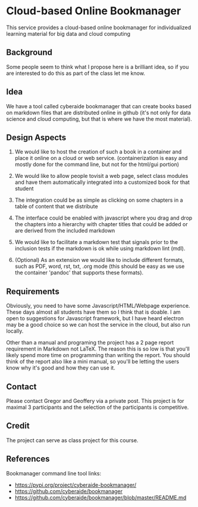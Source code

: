 # Cloud-based Online Bookmanager 

This service provides a cloud-based online bookmanager for
individualized learning material for big data and cloud computing

## Background

Some people seem to think what I propose here is a brilliant idea, so if
you are interested to do this as part of the class let me know.

## Idea

We have a tool called cyberaide bookmanager that can create books
based on markdown files that are distributed online in github (it's not
only for data science and cloud computing, but that is where we have the
most material).

## Design Aspects

1. We would like to host the creation of such a book in a container and
   place it online on a cloud or web service. (containerization is easy and
   mostly done for the command line, but not for the html/gui portion)

2. We would like to allow people tovisit a web page, select class
   modules and have them automatically integrated into a customized book
   for that student

3. The integration could be as simple as clicking on some chapters in a
   table of content that we distribute

4. The interface could be enabled with javascript where you drag and
   drop the chapters into a hierarchy with chapter titles that could be
   added or are derived from the included markdown

5. We would like to facilitate a markdown test that signals prior to the
   inclusion tests if the markdown is ok while using markdown lint (mdl).

6. (Optional) As an extension we would like to include different
   formats, such as PDF, word, rst, txt, .org mode (this should be easy as
   we use the container 'pandoc' that supports these formats).


## Requirements

Obviously, you need to have some Javascript/HTML/Webpage experience.
These days almost all students have them so I think that is doable. I am
open to suggestions for Javascript framework, but I have heard electron
may be a good choice so we can host the service in the cloud, but also
run locally.

Other than a manual and programing the project has a 2 page report
requirement in Markdown not LaTeX. The reason this is so low is that
you'll likely spend more time on programming than writing the report.
You should think of the report also like a mini manual, so you'll be
letting the users know why it's good and how they can use it.

## Contact

Please contact Gregor and Geoffery via a private post. This project is
for maximal 3 participants and the selection of the participants is
competitive.

## Credit

The project can serve as class project for this course.

## References

Bookmanager command line tool links:

* <https://pypi.org/project/cyberaide-bookmanager/>
* <https://github.com/cyberaide/bookmanager>
* <https://github.com/cyberaide/bookmanager/blob/master/README.md>
